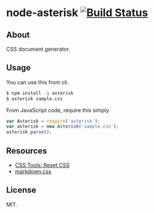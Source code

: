 # node-asterisk [![Build Status](https://travis-ci.org/1000ch/node-asterisk.png?branch=master)](https://travis-ci.org/1000ch/node-asterisk)

## About

CSS document generator.

## Usage

You can use this from cli.

```sh
$ npm install -g asterisk
$ asterisk sample.css
```

From JavaScript code, require this simply.

```js
var Asterisk = require('asterisk');
var asterisk = new Asterisk('sample.css');
asterisk.parse();
```

## Resources

- [CSS Tools: Reset CSS](http://meyerweb.com/eric/tools/css/reset/)
- [markdown.css](http://github.com/1000ch/markdown.css)

## License

MIT.
